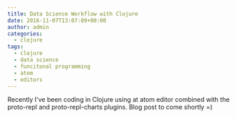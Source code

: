 ```yaml
---
title: Data Science Workflow with Clojure
date: 2016-11-07T13:07:09+00:00
author: admin
categories:
  - clojure
tags:
  - clojure
  - data science
  - funcitonal programming
  - atom
  - editors
---
```


Recently I've been coding in Clojure using at atom editor combined with the proto-repl and proto-repl-charts plugins. Blog post to come shortly =)

